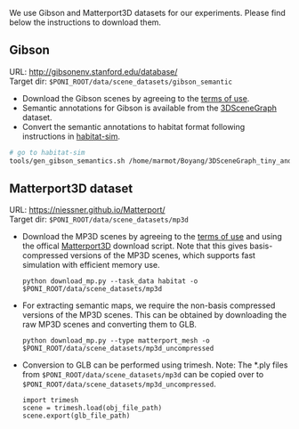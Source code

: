 We use Gibson and Matterport3D datasets for our experiments. Please find below the instructions to download them.

## Gibson
URL: http://gibsonenv.stanford.edu/database/ </br>
Target dir: `$PONI_ROOT/data/scene_datasets/gibson_semantic` 

* Download the Gibson scenes by agreeing to the [terms of use](https://github.com/StanfordVL/GibsonEnv#database).
* Semantic annotations for Gibson is available from the [3DSceneGraph](https://3dscenegraph.stanford.edu/) dataset.
* Convert the semantic annotations to habitat format following instructions in [habitat-sim](https://github.com/facebookresearch/habitat-sim/blob/main/DATASETS.md#gibson-and-3dscenegraph-datasets).


```bash
# go to habitat-sim
tools/gen_gibson_semantics.sh /home/marmot/Boyang/3DSceneGraph_tiny_and_medium/automated_graph /media/onedrive/Boyang/gibson_tiny_and_medium $PONI_ROOT/data/scene_datasets/gibson_semantic
```

## Matterport3D dataset
URL: https://niessner.github.io/Matterport/ </br>
Target dir: `$PONI_ROOT/data/scene_datasets/mp3d`

* Download the MP3D scenes by agreeing to the [terms of use](http://kaldir.vc.in.tum.de/matterport/MP_TOS.pdf) and using the offical [Matterport3D](https://niessner.github.io/Matterport/) download script. Note that this gives basis-compressed versions of the MP3D scenes, which supports fast simulation with efficient memory use.
    ```
    python download_mp.py --task_data habitat -o $PONI_ROOT/data/scene_datasets/mp3d
    ```
* For extracting semantic maps, we require the non-basis compressed versions of the MP3D scenes. This can be obtained by downloading the raw MP3D scenes and converting them to GLB.
    ```
    python download_mp.py --type matterport_mesh -o $PONI_ROOT/data/scene_datasets/mp3d_uncompressed
    ```
* Conversion to GLB can be performed using trimesh. Note: The *.ply files from `$PONI_ROOT/data/scene_datasets/mp3d` can be copied over to `$PONI_ROOT/data/scene_datasets/mp3d_uncompressed`.
    ```
    import trimesh
    scene = trimesh.load(obj_file_path)
    scene.export(glb_file_path)
    ```